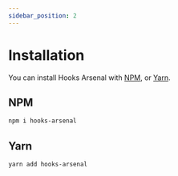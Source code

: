 ```yaml
---
sidebar_position: 2
---
```


# Installation

You can install Hooks Arsenal with [NPM](https://npmjs.com), or [Yarn](https://yarnpkg.com).

## NPM

```bash
npm i hooks-arsenal
```

## Yarn

```bash
yarn add hooks-arsenal
```
